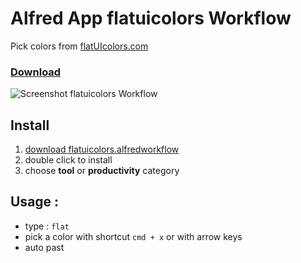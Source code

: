 # Alfred App flatuicolors Workflow

Pick colors from [flatUIcolors.com](www.flatuicolors.com)

### [Download](https://github.com/mi-ca/alfredapp_flatuicolors_workflow/blob/master/flatuicolors.alfredworkflow?raw=true)

![Screenshot flatuicolors Workflow](https://raw.github.com/mi-ca/alfredapp_flatuicolors_workflow/master/src/flatuicolors-workflow-screenshot.png)

## Install
1. [download flatuicolors.alfredworkflow](https://github.com/mi-ca/alfredapp_flatuicolors_workflow/blob/master/flatuicolors.alfredworkflow?raw=true)
2. double click to install
3. choose **tool** or **productivity** category

## Usage :
* type : `flat`
* pick a color with shortcut `cmd + x` or with arrow keys
* auto past 
